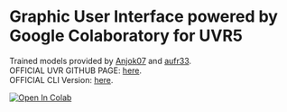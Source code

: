 # Graphic User Interface powered by Google Colaboratory for UVR5

Trained models provided by [Anjok07](https://github.com/Anjok07) and [aufr33](https://github.com/aufr33).</br>
OFFICIAL UVR GITHUB PAGE: [here](https://github.com/Anjok07/ultimatevocalremovergui).</br>
OFFICIAL CLI Version: [here](https://github.com/tsurumeso/vocal-remover).

[![Open In Colab](https://colab.research.google.com/assets/colab-badge.svg)](https://colab.research.google.com/github/lucassantilli/UVR-Colab-GUI/blob/main/UVR_v5.0.2.ipynb)
